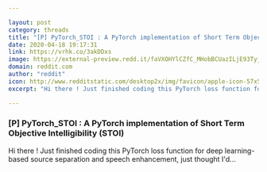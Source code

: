 ```yaml
---

layout: post
category: threads
title: "[P] PyTorch_STOI : A PyTorch implementation of Short Term Objective Intelligibility (STOI)"
date: 2020-04-18 19:17:31
link: https://vrhk.co/3akDDxs
image: https://external-preview.redd.it/faVXOHYlCZfC_MHobBCUazILjE93TyjC1BkD9Xjq4fc.jpg?width=337&height=176.439790576&auto=webp&crop=337:176.439790576,smart&s=f9c0c0243e9ab0ad431ffefffcc7832573c4338b
domain: reddit.com
author: "reddit"
icon: http://www.redditstatic.com/desktop2x/img/favicon/apple-icon-57x57.png
excerpt: "Hi there ! Just finished coding this PyTorch loss function for deep learning-based source separation and speech enhancement, just thought I'd..."

---
```


### [P] PyTorch_STOI : A PyTorch implementation of Short Term Objective Intelligibility (STOI)

Hi there ! Just finished coding this PyTorch loss function for deep learning-based source separation and speech enhancement, just thought I'd...